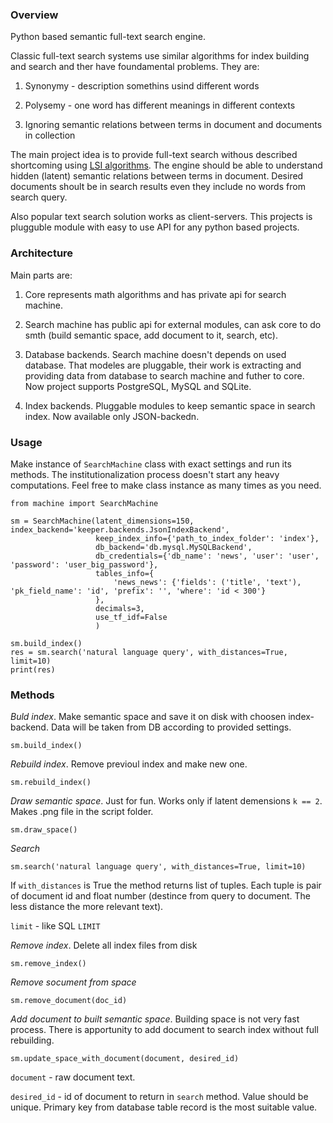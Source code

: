 ### Overview

Python based semantic full-text search engine.

Classic full-text search systems use similar algorithms for index building and search and ther have foundamental problems. They are: 

1. Synonymy - description somethins usind different words  

2. Polysemy - one word has different meanings in different contexts  

3. Ignoring semantic relations between terms in document and documents in collection  

The main project idea is to provide full-text search withous described shortcoming using [LSI algorithms](https://en.wikipedia.org/wiki/Latent_semantic_indexing). The engine should be able to understand hidden (latent) semantic relations between terms in document. Desired documents shoult be in search results even they include no words from search query.

Also popular text search solution works as client-servers. This projects is plugguble module with easy to use API for any python based projects.

### Architecture

Main parts are:

1. Core represents math algorithms and has private api for search machine.

2. Search machine has public api for external modules, can ask core to do smth (build semantic space, add document to it, search, etc).

3. Database backends. Search machine doesn't depends on used database. That modeles are pluggable, their work is extracting and providing data from database to search machine and futher to core. Now project supports PostgreSQL, MySQL and SQLite.

4. Index backends. Pluggable modules to keep semantic space in search index. Now available only JSON-backedn.

### Usage

Make instance of `SearchMachine` class with exact settings and run its methods. The institutionalization process doesn't start any heavy computations. Feel free to make class instance as many times as you need. 

```
from machine import SearchMachine

sm = SearchMachine(latent_dimensions=150, index_backend='keeper.backends.JsonIndexBackend',
                   keep_index_info={'path_to_index_folder': 'index'},
                   db_backend='db.mysql.MySQLBackend',
                   db_credentials={'db_name': 'news', 'user': 'user', 'password': 'user_big_password'},
                   tables_info={
                       'news_news': {'fields': ('title', 'text'), 'pk_field_name': 'id', 'prefix': '', 'where': 'id < 300'}
                   },
                   decimals=3,
                   use_tf_idf=False
                   )

sm.build_index()
res = sm.search('natural language query', with_distances=True, limit=10)
print(res)
```

### Methods

*Buld index*. Make semantic space and save it on disk with choosen index-backend. Data will be taken from DB according to provided settings.

    sm.build_index()

*Rebuild index*. Remove previoul index and make new one.

    sm.rebuild_index()
    
*Draw semantic space*. Just for fun. Works only if latent demensions `k == 2`. Makes .png file in the script folder.
  
    sm.draw_space()

*Search*

    sm.search('natural language query', with_distances=True, limit=10)
    
If `with_distances` is True the method returns list of tuples. Each tuple is pair of document id and float number (destince from query to document. The less distance the more relevant text).

`limit` - like SQL `LIMIT`

*Remove index*. Delete all index files from disk

    sm.remove_index()
    
*Remove socument from space*

    sm.remove_document(doc_id)

*Add document to built semantic space*. Building space is not very fast process. There is apportunity to add document to search index without full rebuilding.

    sm.update_space_with_document(document, desired_id)

`document` - raw document text.

`desired_id` - id of document to return in `search` method. Value should be unique. Primary key from database table record is the most suitable value.  





